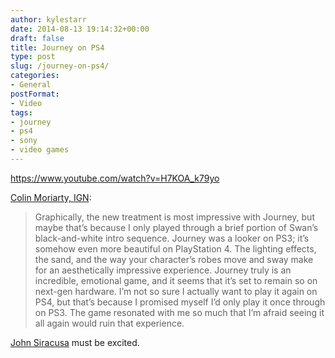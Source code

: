 ```yaml
---
author: kylestarr
date: 2014-08-13 19:14:32+00:00
draft: false
title: Journey on PS4
type: post
slug: /journey-on-ps4/
categories:
- General
postFormat:
- Video
tags:
- journey
- ps4
- sony
- video games
---
```


<https://www.youtube.com/watch?v=H7KOA_k79yo>

[Colin Moriarty, IGN](http://www.ign.com/articles/2014/08/13/gamescom-journey-and-the-unfinished-swan-on-ps4-are-as-beautiful-as-ever):

> Graphically, the new treatment is most impressive with Journey, but maybe that’s because I only played through a brief portion of Swan’s black-and-white intro sequence. Journey was a looker on PS3; it’s somehow even more beautiful on PlayStation 4. The lighting effects, the sand, and the way your character’s robes move and sway make for an aesthetically impressive experience. Journey truly is an incredible, emotional game, and it seems that it’s set to remain so on next-gen hardware. I’m not so sure I actually want to play it again on PS4, but that’s because I promised myself I’d only play it once through on PS3. The game resonated with me so much that I’m afraid seeing it all again would ruin that experience.

[John Siracusa](http://hypercritical.co/2012/11/27/strange-game) must be excited.
